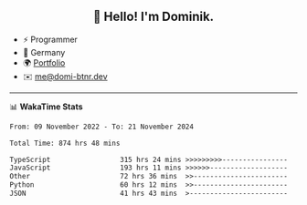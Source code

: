 <h2 align="center">👋 Hello! I'm Dominik.</h2>

- ⚡ Programmer
- 📍 Germany
- 🌍 [Portfolio](https://domi-btnr.dev)
- ✉️ [me@domi-btnr.dev](mailto://me@domi-btnr.dev)

---
📊 **WakaTime Stats**
<!--START_SECTION:waka-->

```txt
From: 09 November 2022 - To: 21 November 2024

Total Time: 874 hrs 48 mins

TypeScript                 315 hrs 24 mins >>>>>>>>>----------------   36.06 %
JavaScript                 193 hrs 11 mins >>>>>>-------------------   22.08 %
Other                      72 hrs 36 mins  >>-----------------------   08.30 %
Python                     60 hrs 12 mins  >>-----------------------   06.88 %
JSON                       41 hrs 43 mins  >------------------------   04.77 %
```

<!--END_SECTION:waka-->
